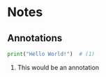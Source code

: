 # Notes

## Annotations
```python title="main.py"
print("Hello World!")  # (1)
```

1. This would be an annotation
